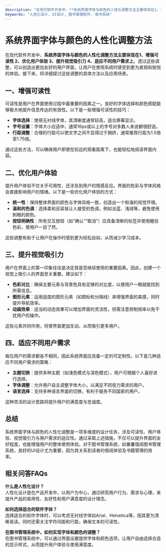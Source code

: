 ```yaml
---
description: "在现代软件开发中，**系统界面字体与颜色的人性化调整方法主要体现在1、增强可读性 2、优化用户体验 3、提升视觉吸引力 4、适应不同用户需求上**。透过这些调整，可以创造出更加友好的用户界面，让用户在使用系统时感受到更为直观和愉悦的体验。接下来，将详细探讨这些调整的具体方法以及应用场景。"
keywords: "人性化设计, UI设计, 图书管理软件, 借书系统"
---
```

# 系统界面字体与颜色的人性化调整方法

在现代软件开发中，**系统界面字体与颜色的人性化调整方法主要体现在1、增强可读性 2、优化用户体验 3、提升视觉吸引力 4、适应不同用户需求上**。透过这些调整，可以创造出更加友好的用户界面，让用户在使用系统时感受到更为直观和愉悦的体验。接下来，将详细探讨这些调整的具体方法以及应用场景。

## **一、增强可读性**

可读性是用户在界面使用过程中最重要的因素之一。良好的字体选择和颜色搭配能够极大地提升信息传达的有效性。以下是一些增强可读性的技巧：

- **字体选择**：使用无衬线字体，其清晰度通常较高，适合屏幕显示。
- **字号设置**：字体大小应适中，通常16px或以上的字号对多数人来说都很舒适。
- **行距调整**：合理的行距可以使文字之间不显得过于拥挤，通常推荐行距为1.5倍至1.75倍。

通过这些方法，可以确保用户即使在较远的观看距离下，也能轻松地阅读界面内容。

## **二、优化用户体验**

提升用户体验不仅关乎可用性，还涉及到用户的情感反应。界面的色彩与字体风格会直接影响用户的情绪。以下是一些优化用户体验的方式：

- **统一性**：保持整体界面的颜色与字体风格一致，创造出一个和谐的视觉环境。
- **温和的色调**：选择柔和且容易让人接受的色调，例如淡蓝、浅绿等，避免使用刺眼的颜色。
- **按钮明确性**：所有交互按钮（如“确认”“取消”）应具备清晰的标签并使用醒目色彩，使用户一目了然。

这些调整有助于让用户在操作时感到更为轻松自如，从而减少学习成本。

## **三、提升视觉吸引力**

用户在界面上的第一印象往往是决定其是否继续使用的重要因素。因此，创建一个视觉上吸引人的界面至关重要。建议如下：

- **色彩对比**：确保主要元素与背景色具有足够的对比度，以便用户一眼就能找到所需信息。
- **图形元素**：运用适度的图形元素（如图标和分隔线）来增强界面的美感，同时提升导航效率。
- **动画效果**：适当的动态效果可以增加界面的灵活性，但需注意控制频率以免干扰用户的操作。

这些元素共同作用，将使界面更加生动，从而吸引更多用户。

## **四、适应不同用户需求**

每位用户的需求都各不相同，因此系统界面应具备一定的可定制性。以下是几种适应不同用户需求的策略：

- **主题切换**：提供多种主题（如浅色模式与深色模式），用户可根据个人喜好进行选择。
- **字体调整**：允许用户自主调整字体大小，以满足不同视力需求的用户。
- **语言选择**：支持多种语言界面的切换，有利于服务不同国家的用户。

这种灵活的设计思路将提升用户的满意度与忠诚度。

## 总结

系统界面字体与颜色的人性化调整是一项多维度的设计任务，涉及可读性、用户体验、视觉吸引力与用户需求的适应性。通过采取上述措施，不仅可以提升界面的友好程度，也能增强用户的整体使用体验。对于图书管理系统，如番薯借阅图书管理系统，良好的UI设计尤为重要，因为其关系到读者的借阅体验及书籍管理的效率。

## 相关问答FAQs

**什么是人性化设计？**  
人性化设计是在产品开发中，以用户为中心，通过研究用户行为、需求与心理，来提升产品的易用性、友好性和用户满意度的设计理念。

**如何选择适合的软件字体？**  
选择适合的软件字体时，可以考虑无衬线字体如Arial、Helvetica等，因其更为清晰易读。同时还需关注字符间距和行距，确保文本的可读性。

**在图书管理系统中，如何实现字体和颜色的调整？**  
在图书管理系统中，可以通过界面设置提供字体和颜色选项，让用户自由选择合适的显示样式，从而提升用户体验与使用满意度。
